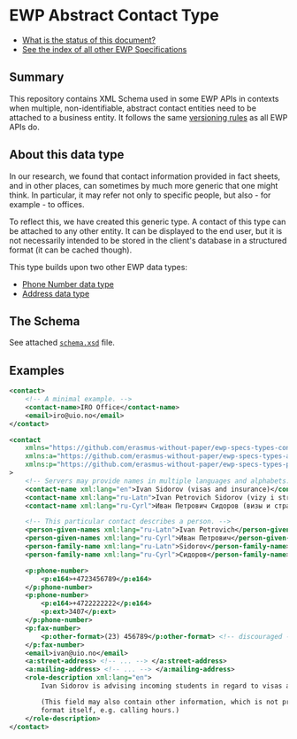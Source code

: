 EWP Abstract Contact Type
=========================

* [What is the status of this document?][statuses]
* [See the index of all other EWP Specifications][develhub]


Summary
-------

This repository contains XML Schema used in some EWP APIs in contexts when
multiple, non-identifiable, abstract contact entities need to be attached to a
business entity. It follows the same [versioning rules][compat-rules] as all
EWP APIs do.


About this data type
--------------------

In our research, we found that contact information provided in fact sheets, and
in other places, can sometimes by much more generic that one might think. In
particular, it may refer not only to specific people, but also - for example -
to offices.

To reflect this, we have created this generic type. A contact of this type can
be attached to any other entity. It can be displayed to the end user, but it is
not necessarily intended to be stored in the client's database in a structured
format (it can be cached though).

This type builds upon two other EWP data types:

* [Phone Number data type](https://github.com/erasmus-without-paper/ewp-specs-types-phonenumber)
* [Address data type](https://github.com/erasmus-without-paper/ewp-specs-types-address)


The Schema
----------

See attached [`schema.xsd`](schema.xsd) file.


Examples
--------

```xml
<contact>
    <!-- A minimal example. -->
    <contact-name>IRO Office</contact-name>
    <email>iro@uio.no</email>
</contact>
```

```xml
<contact
    xmlns="https://github.com/erasmus-without-paper/ewp-specs-types-contact/tree/stable-v1"
    xmlns:a="https://github.com/erasmus-without-paper/ewp-specs-types-address/tree/stable-v1"
    xmlns:p="https://github.com/erasmus-without-paper/ewp-specs-types-phonenumber/tree/stable-v1"
>
    <!-- Servers may provide names in multiple languages and alphabets. -->
    <contact-name xml:lang="en">Ivan Sidorov (visas and insurance)</contact-name>
    <contact-name xml:lang="ru-Latn">Ivan Petrovich Sidorov (vizy i strakhovaniye)</contact-name>
    <contact-name xml:lang="ru-Cyrl">Иван Петрович Сидоров (визы и страхование)</contact-name>

    <!-- This particular contact describes a person. -->
    <person-given-names xml:lang="ru-Latn">Ivan Petrovich</person-given-names>
    <person-given-names xml:lang="ru-Cyrl">Иван Петрович</person-given-names>
    <person-family-name xml:lang="ru-Latn">Sidorov</person-family-name>
    <person-family-name xml:lang="ru-Cyrl">Сидоров</person-family-name>

    <p:phone-number>
        <p:e164>+4723456789</p:e164>
    </p:phone-number>
    <p:phone-number>
        <p:e164>+4722222222</p:e164>
        <p:ext>3407</p:ext>
    </p:phone-number>
    <p:fax-number>
        <p:other-format>(23) 456789</p:other-format> <!-- discouraged -->
    </p:fax-number>
    <email>ivan@uio.no</email>
    <a:street-address> <!-- ... --> </a:street-address>
    <a:mailing-address> <!-- ... --> </a:mailing-address>
    <role-description xml:lang="en">
        Ivan Sidorov is advising incoming students in regard to visas and insurance.

        (This field may also contain other information, which is not present in the
        format itself, e.g. calling hours.)
    </role-description>
</contact>
```


[develhub]: http://developers.erasmuswithoutpaper.eu/
[statuses]: https://github.com/erasmus-without-paper/ewp-specs-management#statuses
[compat-rules]: https://github.com/erasmus-without-paper/ewp-specs-architecture/#backward-compatibility-rules
